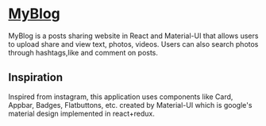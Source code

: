 # [MyBlog](https://nehalbhanushali.github.io/MyBlog/src/client/index.html)

MyBlog is a posts sharing website in React and Material-UI that allows users to upload share and view text, photos, videos.
Users can also search photos through hashtags,like and comment on posts.

## Inspiration

Inspired from instagram, this application uses components like Card, Appbar, Badges, Flatbuttons, etc. created by Material-UI which is google's material design implemented in react+redux.
